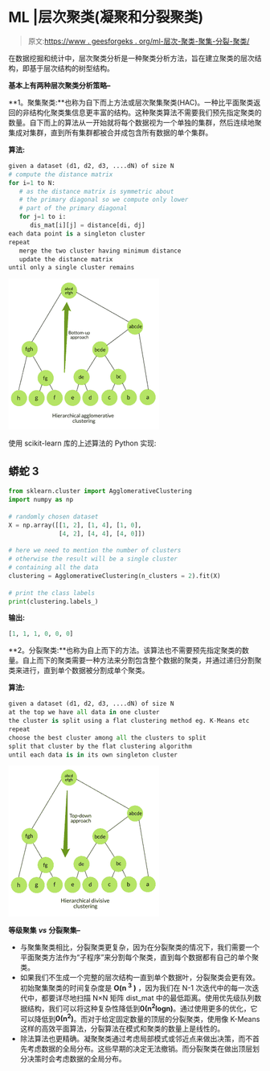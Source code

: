 # ML |层次聚类(凝聚和分裂聚类)

> 原文:[https://www . geesforgeks . org/ml-层次-聚类-聚集-分裂-聚类/](https://www.geeksforgeeks.org/ml-hierarchical-clustering-agglomerative-and-divisive-clustering/)

在数据挖掘和统计中，层次聚类分析是一种聚类分析方法，旨在建立聚类的层次结构，即基于层次结构的树型结构。

**基本上有两种层次聚类分析策略–**

**1。聚集聚类:**也称为自下而上方法或层次聚集聚类(HAC)。一种比平面聚类返回的非结构化聚类集信息更丰富的结构。这种聚类算法不需要我们预先指定聚类的数量。自下而上的算法从一开始就将每个数据视为一个单独的集群，然后连续地聚集成对集群，直到所有集群都被合并成包含所有数据的单个集群。

**算法:**

```py
given a dataset (d1, d2, d3, ....dN) of size N
# compute the distance matrix
for i=1 to N:
   # as the distance matrix is symmetric about 
   # the primary diagonal so we compute only lower 
   # part of the primary diagonal 
   for j=1 to i:
      dis_mat[i][j] = distance[di, dj] 
each data point is a singleton cluster
repeat
   merge the two cluster having minimum distance
   update the distance matrix
until only a single cluster remains
```

![](img/e49dac357d4c1460424d7b692d1f3b0b.png)

使用 scikit-learn 库的上述算法的 Python 实现:

## 蟒蛇 3

```py
from sklearn.cluster import AgglomerativeClustering
import numpy as np

# randomly chosen dataset
X = np.array([[1, 2], [1, 4], [1, 0],
              [4, 2], [4, 4], [4, 0]])

# here we need to mention the number of clusters
# otherwise the result will be a single cluster
# containing all the data
clustering = AgglomerativeClustering(n_clusters = 2).fit(X)

# print the class labels
print(clustering.labels_)
```

**输出:**

```py
[1, 1, 1, 0, 0, 0]
```

**2。分裂聚类:**也称为自上而下的方法。该算法也不需要预先指定聚类的数量。自上而下的聚类需要一种方法来分割包含整个数据的聚类，并通过递归分割聚类来进行，直到单个数据被分割成单个聚类。

**算法:**

```py
given a dataset (d1, d2, d3, ....dN) of size N
at the top we have all data in one cluster
the cluster is split using a flat clustering method eg. K-Means etc
repeat
choose the best cluster among all the clusters to split
split that cluster by the flat clustering algorithm
until each data is in its own singleton cluster
```

![](img/3535ea0e0829d210d021c46681cabaf2.png)

**等级聚集** ***vs*** **分裂聚集–**

*   与聚集聚类相比，分裂聚类更复杂，因为在分裂聚类的情况下，我们需要一个平面聚类方法作为“子程序”来分割每个聚类，直到每个数据都有自己的单个聚类。
*   如果我们不生成一个完整的层次结构一直到单个数据叶，分裂聚类会更有效。初始聚集聚类的时间复杂度是 **O(n <sup>3</sup> )** ，因为我们在 N-1 次迭代中的每一次迭代中，都要详尽地扫描 N×N 矩阵 dist_mat 中的最低距离。使用优先级队列数据结构，我们可以将这种复杂性降低到**0(n<sup>2</sup>logn)**。通过使用更多的优化，它可以降低到**0(n<sup>2</sup>)**。而对于给定固定数量的顶层的分裂聚类，使用像 K-Means 这样的高效平面算法，分裂算法在模式和聚类的数量上是线性的。
*   除法算法也更精确。凝聚聚类通过考虑局部模式或邻近点来做出决策，而不首先考虑数据的全局分布。这些早期的决定无法撤销。而分裂聚类在做出顶层划分决策时会考虑数据的全局分布。